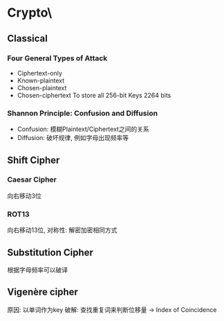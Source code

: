 # Crypto\
## Classical
### Four General Types of Attack
- Ciphertext-only
- Known-plaintext
- Chosen-plaintext
- Chosen-ciphertext
To store all 256-bit Keys 2264 bits

### Shannon Principle:  Confusion and Diffusion

- Confusion: 模糊Plaintext/Ciphertext之间的关系
- Diffusion: 破坏规律, 例如字母出现频率等
## Shift Cipher
### Caesar Cipher
向右移动3位
### ROT13
向右移动13位, 对称性: 解密加密相同方式

## Substitution Cipher
根据字母频率可以破译

## Vigenère cipher
原因: 以单词作为key
破解: 查找重复词来判断位移量 -> Index of Coincidence